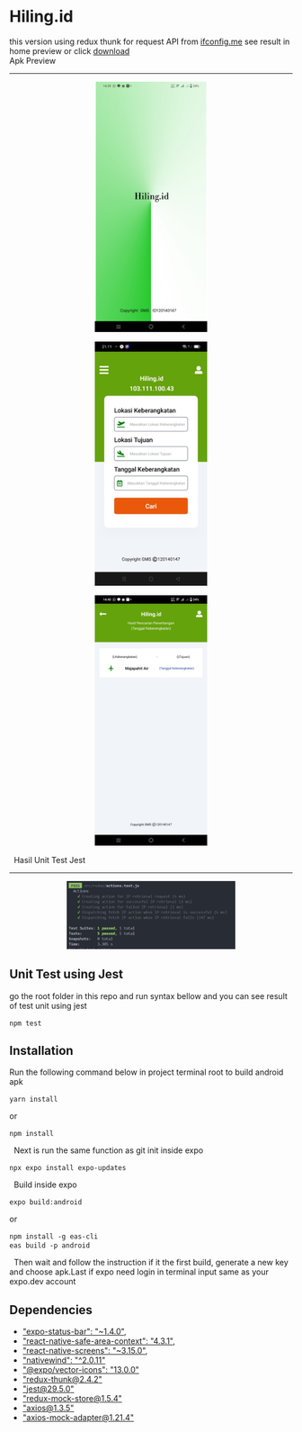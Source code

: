 # Hiling.id


this version using redux thunk for request API from <a href="https://ifconfig.me/all.json">ifconfig.me</a> see result in home preview or click <a href="https://expo.dev/artifacts/eas/epbiB1tVapc8rgnGteVWwG.apk">download</a>  <br/>
Apk Preview

---

<p align="center">
    <img width="200px" src="assets/tampilan1.jpg">
</p>

<p align="center">
    <img width="200px" src="assets/tampilan2.jpg">
</p>

<p align="center">
    <img width="200px" src="assets/tampilan3.jpg">
</p>

&nbsp;
Hasil Unit Test Jest

---

<p align="center">
    <img width="300px" src="assets/hasiltest.png">
</p>

## Unit Test using Jest

go the root folder in this repo and run syntax bellow and you can see result of test unit using jest

```
npm test
```

## Installation

Run the following command below in project terminal root to build android apk

```
yarn install
```

or

```
npm install
```

&nbsp;
Next is run the same function as git init inside expo

```
npx expo install expo-updates
```

&nbsp;
Build inside expo

```
expo build:android
```

or

```
npm install -g eas-cli
eas build -p android
```

&nbsp;
Then wait and follow the instruction if it the first build, generate a new key and choose apk.Last if expo need login in terminal input same as your expo.dev account
&nbsp;

## Dependencies

- ["expo-status-bar": "~1.4.0"](https://docs.expo.dev/versions/latest/sdk/status-bar/),
- ["react-native-safe-area-context": "4.3.1"](https://docs.expo.dev/versions/latest/sdk/safe-area-context/),
- ["react-native-screens": "~3.15.0"](https://docs.expo.dev/versions/latest/sdk/screens/),
- ["nativewind": "^2.0.11"](https://www.nativewind.dev/quick-starts/expo)
- ["@expo/vector-icons": "13.0.0"](https://icons.expo.fyi/)
- ["redux-thunk@2.4.2"](https://www.npmjs.com/package/redux-thunk)
- ["jest@29.5.0"](https://jestjs.io/docs/configuration)
- ["redux-mock-store@1.5.4"](https://www.npmjs.com/package/redux-mock-store)
- ["axios@1.3.5"](https://axios-http.com/docs/intro)
- ["axios-mock-adapter@1.21.4"](https://www.npmjs.com/package/axios-mock-adapter)
